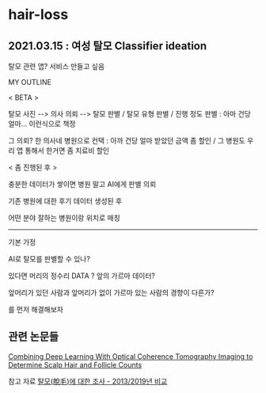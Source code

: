 # hair-loss

## 2021.03.15 : 여성 탈모 Classifier ideation

탈모 관련 앱? 서비스 만들고 싶음

MY OUTLINE

< BETA >

탈모 사진 --> 의사 의뢰 --> 탈모 판별 / 탈모 유형 판별 / 진행 정도 판별 : 아마 건당 얼마... 이런식으로 책정

그 의뢰? 한 의사네 병원으로 컨택 : 아까 건당 얼마 받았던 금액 좀 할인 / 그 병원도 우리 앱 통해서 한거면 좀 치료비 할인

< 좀 진행된 후 >

충분한 데이터가 쌓이면 병원 말고 AI에게 판별 의뢰

기존 병원에 대한 후기 데이터 생성된 후 

어떤 분야 잘하는 병원이랑 위치로 매칭

---------------------------------------------------------------------------------------

기본 가정

AI로 탈모를 판별할 수 있나?

있다면 머리의 정수리 DATA ? 앞의 가르마 데이터?

앞머리가 있던 사람과 앞머리가 없이 가르마 있는 사람의 경향이 다른가?

를 먼저 해결해보자

## 관련 논문들

[Combining Deep Learning With Optical Coherence Tomography Imaging to Determine Scalp Hair and Follicle Counts](http://onlinelibrary.wiley.com.ssl.oca.korea.ac.kr/doi/full/10.1002/lsm.23324)






참고 자료 
[탈모(脫毛)에 대한 조사 - 2013/2019년 비교](https://www.gallup.co.kr/gallupdb/reportContent.asp?seqNo=998)

